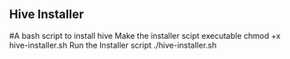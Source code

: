## Hive Installer 
#A bash script to install hive
Make the installer scipt executable
	chmod +x hive-installer.sh
Run the Installer script
	./hive-installer.sh

